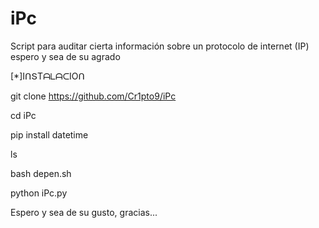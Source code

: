 # iPc
Script para auditar cierta información sobre un protocolo de internet (IP) espero y sea de su agrado 

[*]IᑎՏTᗩᒪᗩᑕIOᑎ

git clone https://github.com/Cr1pto9/iPc

cd iPc

pip install datetime 

ls

bash depen.sh

python iPc.py

Espero y sea de su gusto, gracias...
